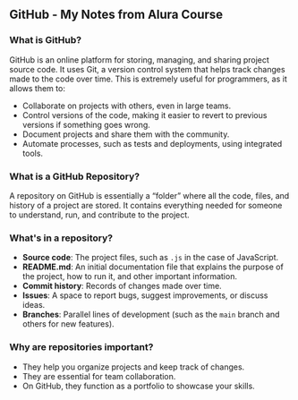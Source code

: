 ## GitHub - My Notes from Alura Course

### What is GitHub?

GitHub is an online platform for storing, managing, and sharing project source code. It uses Git, a version control system that helps track changes made to the code over time. This is extremely useful for programmers, as it allows them to:

- Collaborate on projects with others, even in large teams.
- Control versions of the code, making it easier to revert to previous versions if something goes wrong.
- Document projects and share them with the community.
- Automate processes, such as tests and deployments, using integrated tools.

### What is a GitHub Repository?

A repository on GitHub is essentially a “folder” where all the code, files, and history of a project are stored. It contains everything needed for someone to understand, run, and contribute to the project.

### What's in a repository?

- **Source code**: The project files, such as `.js` in the case of JavaScript.
- **README.md**: An initial documentation file that explains the purpose of the project, how to run it, and other important information.
- **Commit history**: Records of changes made over time.
- **Issues**: A space to report bugs, suggest improvements, or discuss ideas.
- **Branches**: Parallel lines of development (such as the `main` branch and others for new features).

### Why are repositories important?

- They help you organize projects and keep track of changes.
- They are essential for team collaboration.
- On GitHub, they function as a portfolio to showcase your skills.
